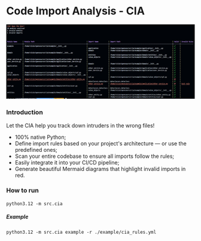 # Code Import Analysis - CIA

![alt text](demo.png)

### Introduction
Let the CIA help you track down intruders in the wrong files!

- 100% native Python;
- Define import rules based on your project's architecture — or use the predefined ones;
- Scan your entire codebase to ensure all imports follow the rules;
- Easily integrate it into your CI/CD pipeline;
- Generate beautiful Mermaid diagrams that highlight invalid imports in red.

### How to run
```
python3.12 -m src.cia
```

##### Example
```
python3.12 -m src.cia example -r ./example/cia_rules.yml
```